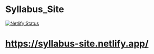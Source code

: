 # Syllabus_Site
[![Netlify Status](https://api.netlify.com/api/v1/badges/75083c03-d800-425a-a5b4-b78d901cfb04/deploy-status)](https://app.netlify.com/sites/syllabus-site/deploys)

# https://syllabus-site.netlify.app/
